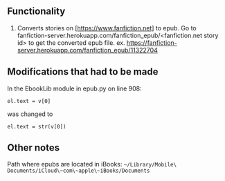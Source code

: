 ## Functionality
1. Converts stories on [https://www.fanfiction.net] to epub.
Go to fanfiction-server.herokuapp.com/fanfiction_epub/<fanfiction.net story id> to get the converted epub file.
ex. https://fanfiction-server.herokuapp.com/fanfiction_epub/11322704

## Modifications that had to be made

In the EbookLib module in epub.py on line 908:
```
el.text = v[0]
```
was changed to
```
el.text = str(v[0])
```

## Other notes
Path where epubs are located in iBooks:
`~/Library/Mobile\ Documents/iCloud\~com\~apple\~iBooks/Documents`